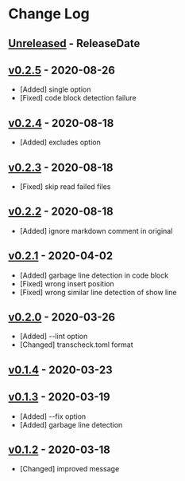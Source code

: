 # Change Log

## [Unreleased](https://github.com/dalance/mdbook-transcheck/compare/v0.2.5...Unreleased) - ReleaseDate

## [v0.2.5](https://github.com/dalance/mdbook-transcheck/compare/v0.2.4...v0.2.5) - 2020-08-26

* [Added] single option
* [Fixed] code block detection failure

## [v0.2.4](https://github.com/dalance/mdbook-transcheck/compare/v0.2.3...v0.2.4) - 2020-08-18

* [Added] excludes option

## [v0.2.3](https://github.com/dalance/mdbook-transcheck/compare/v0.2.2...v0.2.3) - 2020-08-18

* [Fixed] skip read failed files

## [v0.2.2](https://github.com/dalance/mdbook-transcheck/compare/v0.2.1...v0.2.2) - 2020-08-18

* [Added] ignore markdown comment in original

## [v0.2.1](https://github.com/dalance/mdbook-transcheck/compare/v0.2.0...v0.2.1) - 2020-04-02

* [Added] garbage line detection in code block
* [Fixed] wrong insert position
* [Fixed] wrong similar line detection of show line

## [v0.2.0](https://github.com/dalance/mdbook-transcheck/compare/v0.1.4...v0.2.0) - 2020-03-26

* [Added] --lint option
* [Changed] transcheck.toml format

## [v0.1.4](https://github.com/dalance/mdbook-transcheck/compare/v0.1.3...v0.1.4) - 2020-03-23

## [v0.1.3](https://github.com/dalance/mdbook-transcheck/compare/v0.1.2...v0.1.3) - 2020-03-19

* [Added] --fix option
* [Added] garbage line detection

## [v0.1.2](https://github.com/dalance/mdbook-transcheck/compare/v0.1.1...v0.1.2) - 2020-03-18

* [Changed] improved message
